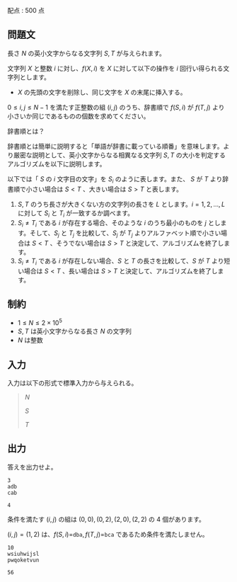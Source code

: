 配点 : $500$ 点

## 問題文

長さ $N$ の英小文字からなる文字列 $S,T$ が与えられます。

文字列 $X$ と整数 $i$ に対し、$f(X,i)$ を $X$ に対して以下の操作を $i$ 回行い得られる文字列とします。

- $X$ の先頭の文字を削除し、同じ文字を $X$ の末尾に挿入する。

$0 \le i,j \le N-1$ を満たす正整数の組 $(i,j)$ のうち、辞書順で $f(S,i)$ が $f(T,j)$ より小さいか同じであるものの個数を求めてください。

辞書順とは？

辞書順とは簡単に説明すると「単語が辞書に載っている順番」を意味します。より厳密な説明として、英小文字からなる相異なる文字列 $S, T$ の大小を判定するアルゴリズムを以下に説明します。

以下では「 $S$ の $i$ 文字目の文字」を $S_i$ のように表します。また、 $S$ が $T$ より辞書順で小さい場合は $S \lt T$ 、大きい場合は $S \gt T$ と表します。

1. $S, T$ のうち長さが大きくない方の文字列の長さを $L$ とします。$i=1,2,\dots,L$ に対して $S_i$ と $T_i$ が一致するか調べます。
2. $S_i \neq T_i$ である $i$ が存在する場合、そのような $i$ のうち最小のものを $j$ とします。そして、$S_j$ と $T_j$ を比較して、$S_j$ が $T_j$ よりアルファベット順で小さい場合は $S \lt T$ 、そうでない場合は $S \gt T$ と決定して、アルゴリズムを終了します。
3. $S_i \neq T_i$ である $i$ が存在しない場合、$S$ と $T$ の長さを比較して、$S$ が $T$ より短い場合は $S \lt T$ 、長い場合は $S \gt T$ と決定して、アルゴリズムを終了します。

## 制約

- $1 \le N \le 2 \times 10^5$
- $S,T$ は英小文字からなる長さ $N$ の文字列
- $N$ は整数

## 入力

入力は以下の形式で標準入力から与えられる。

> $N$
> 
> $S$
> 
> $T$

## 出力

答えを出力せよ。

```input1
3
adb
cab
```

```output1
4
```

条件を満たす $(i,j)$ の組は $(0,0),(0,2),(2,0),(2,2)$ の $4$ 個があります。

$(i,j)=(1,2)$ は、$f(S,i)=$`dba`$,f(T,j)=$`bca` であるため条件を満たしません。

```input2
10
wsiuhwijsl
pwqoketvun
```

```output2
56
```